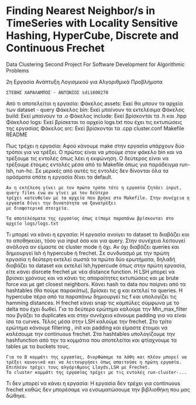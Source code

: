 # Finding Nearest Neighbor/s in TimeSeries with Locality Sensitive Hashing, HyperCube, Discrete and Continuous Frechet

Data Clustering Second Project For Software Development for Algorithmic Problems



2η Εργασία Ανάπτυξη Λογισμικού για Αλγοριθμικά Προβλήματα 

	ΣΤΕΒΗΣ ΧΑΡΑΛΑΜΠΟΣ - ΑΝΤΩΝΙΟΣ sdi1600278
	
Από τι αποτελείται η εργασία:
	Φάκελος assets:	Εκεί θα μπουν τα αρχεία των dataset - query
	Φάκελος bin:		Εκεί μπαίνουν τα εκτελέσιμα
	Φάκελος build:		Εκεί μπαίνουν τα .ο
	Φάκελος include:	Εκεί βρίσκονται τα .h και .hpp
	Φάκελοσ logs:		Εκεί βρίσκεται το αρχείο logs.txt που έχει τις εκτυπώσεις της εργασίας
	Φάκελος src:		Εκεί βρίσκονται τα .cpp
	cluster.conf
	Makefile
	README
	
Πως τρέχει η εργασία:
	Αφού κάνουμε make στην εργασία υπάρχουν δύο τρόποι για να τρέξει. 
	Ο πρώτος είναι να μπούμε στον φάκελο bin και να τρέξουμε τις εντολές όπως λέει η εκφώνηση.
	Ο δεύτερος είναι να τρέξουμε έτοιμες εντολές μέσα από το Makefile όπως για παράδειγμα run-lsh, run-hc. 
	Σε μερικές από αυτές τις εντολές δεν δίνονται όλα τα ορόσματα οπότε η εργασία δίνει τα default.
	
	Αν η εκτέλεση γίνει με τον πρώτο τρόπο τότε η εργασία ζητάει input, query files ενώ αν γίνει με τον δεύτερο
	τρέχει κατευθείαν με τα αρχεία που βρήκε στο Makefile. Στην συνέχεια η εργασία δίνει την δυνατότητα να ξανατρέξει
	με διαφοτερικά στοιχεία.
	
	Τα αποτελέσματα της εργασίας όπως είπαμε παραπάνω βρίσκονται στο αρχείο logs/logs.txt
	
Τι μπορεί να κάνει η εργασία:
	Η εργασία ανοίγει το dataset το διαβάζει και το αποθηκεύει, τόσο για input όσο και για query. 
	Στην συνέχεια λειτουγεί ανάλογα αν είμαστε σε cluster mode ή όχι.
	Αν όχι διαβάζει queries και δημιουργεί lsh ή hypercube ή frechet.
	Σε συνδυασμό με την πρώτη εργασία η δεύτερη εκτελεί σωστά τα πρώτα δύο ερωτήματα, δηλαδή διαβάζει τα dataset και εκτελεί lsh,hypercude 
	όπως στην πρώτη εργασία, είτε κάνει disrcete frechet με νέα distance function.
	Η LSH μπορεί να βρίσκει χρόνους και να κάνει τις απαραίτητες εκτυπώσεις και με brute force και με get closest neighbors.
	Κάνει hash τα data που παίρνει από τα hashtables (θα πούμε παρακάτω), βρίσκει τις g και εκτελεί τα queries.
	H hypercube πέρα από τα παραπάνω δημιουργεί τις f και υπολογίζει τις hamming distances.
	H frechet κάνει snap τις καμπύλες σύμφωνα με το delta που έχει δωθεί. Για το δεύτερο ερώτημα καλούμε την Min_max_filter που βγάζει τα
	duplicates και στην συνέχεια κάνουμε padding για να είναι ίσα τα curves. Τέλος μέσα στην LSH καλούμε την frechet.
	Στο τρίτο ερώτημα κάνουμε filtering , init και padding και είμαστε έτοιμοι να καλέσουμε την continuous frechet.
	Στα hashtables υπολογίζουμε την hashfunction από την τα κομμάτια που αποτελείται και φτίαχνουμε τα tables με τα buckets τους.
	
	Για το Β κομμάτι της εργασίας, διορθώσαμε τα λάθη και πλέον μπορεί να τρέξει κανονικά και να λειτουργήσει όπως απαιτούσε η πρώτη εργασία.
	Επιπλέον τρέχει τους αλγόριθμους Lloyds,LSH με Frechet.
	To cluster κομμάτι της εργασίας τρέχει με τις εντολές run-cluster-...
	
Τι δεν μπορεί να κάνει η εργασία:
	Η εργασία δεν τρέχει για continuous frechet καθώς δεν μπορέσαμε να ενσωματώσουμε την βιβλιοθήκη που μας δώθηκε.


